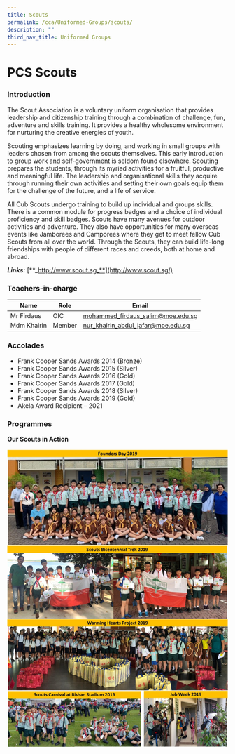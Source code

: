 ```yaml
---
title: Scouts
permalink: /cca/Uniformed-Groups/scouts/
description: ""
third_nav_title: Uniformed Groups
---
```

# PCS Scouts


### Introduction


The Scout Association is a voluntary uniform organisation that provides leadership and citizenship training through a combination of challenge, fun, adventure and skills training. It provides a healthy wholesome environment for nurturing the creative energies of youth.

Scouting emphasizes learning by doing, and working in small groups with leaders chosen from among the scouts themselves. This early introduction to group work and self-government is seldom found elsewhere. Scouting prepares the students, through its myriad activities for a fruitful, productive and meaningful life. The leadership and organisational skills they acquire through running their own activities and setting their own goals equip them for the challenge of the future, and a life of service.

All Cub Scouts undergo training to build up individual and groups skills. There is a common module for progress badges and a choice of individual proficiency and skill badges. Scouts have many avenues for outdoor activities and adventure. They also have opportunities for many overseas events like Jamborees and Camporees where they get to meet fellow Cub Scouts from all over the world. Through the Scouts, they can build life-long friendships with people of different races and creeds, both at home and abroad.

_**Links:**_&nbsp;[**_http://www.scout.sg_**](http://www.scout.sg/)


### Teachers-in-charge

| Name | Role | Email |
| -------- | -------- | -------- |
| Mr Firdaus     | OIC     | mohammed_firdaus_salim@moe.edu.sg     |
| Mdm Khairin      | Member     | nur_khairin_abdul_jafar@moe.edu.sg     |

### Accolades

*   Frank Cooper Sands Awards 2014 (Bronze)
*   Frank Cooper Sands Awards 2015 (Silver)
*   Frank Cooper Sands Awards 2016 (Gold)
*   Frank Cooper Sands Awards 2017 (Gold)
*   Frank Cooper Sands Awards 2018 (Silver)
*   Frank Cooper Sands Awards 2019 (Gold)
*   Akela Award Recipient – 2021

### Programmes


**Our Scouts in Action**

![](/images/Scouts2-2019-1350x1817.jpg)